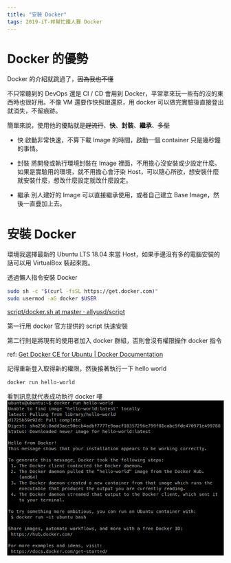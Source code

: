```yaml
---
title: "安裝 Docker"
tags: 2019-iT-邦幫忙鐵人賽 Docker
---
```


# Docker 的優勢
Docker 的介紹就跳過了，~~因為我也不懂~~

不只常聽到的 DevOps 還是 CI / CD 會用到 Docker，平常拿來玩一些有的沒的東西時也很好用。不像 VM 還要作快照跟還原，用 docker 可以做完實驗後直接登出就消失，不留痕跡。

簡單來說，使用他的優點就是~~趕流行~~、**快**、**封裝**、**繼承**、~~多型~~

* 快
啟動非常快速，不算下載 Image 的時間，啟動一個 container 只是幾秒鐘的事情。

* 封裝
將開發或執行環境封裝在 Image 裡面，不用擔心沒安裝或少設定什麼。如果是實驗用的環境，就不用擔心會汙染 Host，可以隨心所欲，想安裝什麼就安裝什麼，想改什麼設定就改什麼設定。

* 繼承
別人建好的 Image 可以直接繼承使用，或者自己建立 Base Image，然後一直疊加上去。

# 安裝 Docker
環境我選擇最新的 Ubuntu LTS 18.04 來當 Host，如果手邊沒有多的電腦安裝的話可以用 VirtualBox 裝起來跑。

透過懶人指令安裝 Docker
```bash
sudo sh -c "$(curl -fsSL https://get.docker.com)"
sudo usermod -aG docker $USER
```
[script/docker.sh at master · allyusd/script](https://github.com/allyusd/script/blob/master/docker.sh)

第一行用 docker 官方提供的 script 快速安裝

第二行則是將現有的使用者加入 docker 群組，否則會沒有權限操作 docker 指令

ref: [Get Docker CE for Ubuntu | Docker Documentation](https://docs.docker.com/install/linux/docker-ce/ubuntu/#install-using-the-convenience-script)

記得重新登入取得新的權限，然後接著執行一下 hello world
```bash
docker run hello-world
```

看到訊息就代表成功執行 docker 嘍
![](/assets/images/2018-10-02-install-docker/2018-10-02_22-06-01.png)